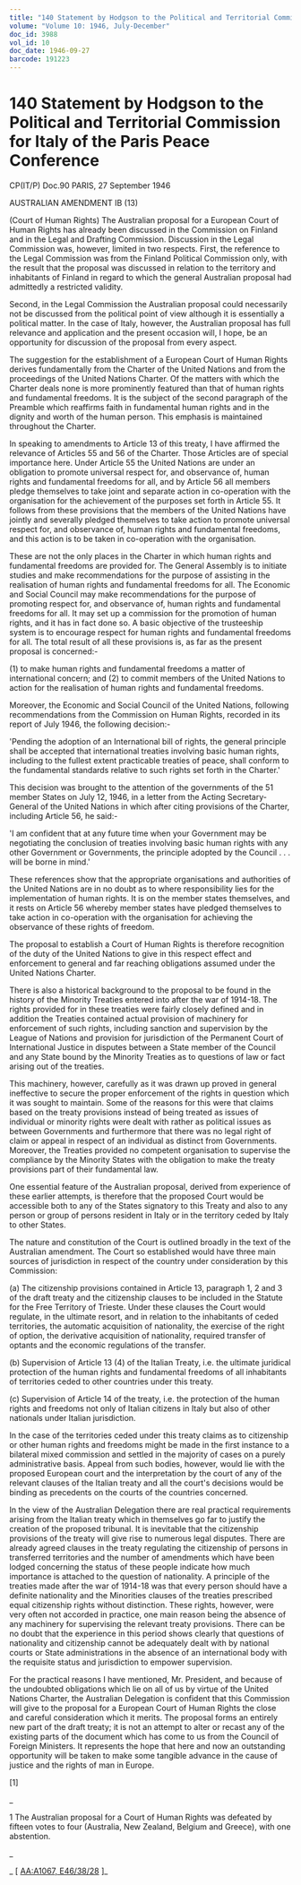 ```yaml
---
title: "140 Statement by Hodgson to the Political and Territorial Commission for Italy of the Paris Peace Conference"
volume: "Volume 10: 1946, July-December"
doc_id: 3988
vol_id: 10
doc_date: 1946-09-27
barcode: 191223
---
```


# 140 Statement by Hodgson to the Political and Territorial Commission for Italy of the Paris Peace Conference

CP(IT/P) Doc.90 PARIS, 27 September 1946

AUSTRALIAN AMENDMENT IB (13)

(Court of Human Rights) The Australian proposal for a European Court of Human Rights has already been discussed in the Commission on Finland and in the Legal and Drafting Commission. Discussion in the Legal Commission was, however, limited in two respects. First, the reference to the Legal Commission was from the Finland Political Commission only, with the result that the proposal was discussed in relation to the territory and inhabitants of Finland in regard to which the general Australian proposal had admittedly a restricted validity.

Second, in the Legal Commission the Australian proposal could necessarily not be discussed from the political point of view although it is essentially a political matter. In the case of Italy, however, the Australian proposal has full relevance and application and the present occasion will, I hope, be an opportunity for discussion of the proposal from every aspect.

The suggestion for the establishment of a European Court of Human Rights derives fundamentally from the Charter of the United Nations and from the proceedings of the United Nations Charter. Of the matters with which the Charter deals none is more prominently featured than that of human rights and fundamental freedoms. It is the subject of the second paragraph of the Preamble which reaffirms faith in fundamental human rights and in the dignity and worth of the human person. This emphasis is maintained throughout the Charter.

In speaking to amendments to Article 13 of this treaty, I have affirmed the relevance of Articles 55 and 56 of the Charter. Those Articles are of special importance here. Under Article 55 the United Nations are under an obligation to promote universal respect for, and observance of, human rights and fundamental freedoms for all, and by Article 56 all members pledge themselves to take joint and separate action in co-operation with the organisation for the achievement of the purposes set forth in Article 55. It follows from these provisions that the members of the United Nations have jointly and severally pledged themselves to take action to promote universal respect for, and observance of, human rights and fundamental freedoms, and this action is to be taken in co-operation with the organisation.

These are not the only places in the Charter in which human rights and fundamental freedoms are provided for. The General Assembly is to initiate studies and make recommendations for the purpose of assisting in the realisation of human rights and fundamental freedoms for all. The Economic and Social Council may make recommendations for the purpose of promoting respect for, and observance of, human rights and fundamental freedoms for all. It may set up a commission for the promotion of human rights, and it has in fact done so. A basic objective of the trusteeship system is to encourage respect for human rights and fundamental freedoms for all. The total result of all these provisions is, as far as the present proposal is concerned:-

(1) to make human rights and fundamental freedoms a matter of international concern; and (2) to commit members of the United Nations to action for the realisation of human rights and fundamental freedoms.

Moreover, the Economic and Social Council of the United Nations, following recommendations from the Commission on Human Rights, recorded in its report of July 1946, the following decision:-

'Pending the adoption of an International bill of rights, the general principle shall be accepted that international treaties involving basic human rights, including to the fullest extent practicable treaties of peace, shall conform to the fundamental standards relative to such rights set forth in the Charter.'

This decision was brought to the attention of the governments of the 51 member States on July 12, 1946, in a letter from the Acting Secretary-General of the United Nations in which after citing provisions of the Charter, including Article 56, he said:-

'I am confident that at any future time when your Government may be negotiating the conclusion of treaties involving basic human rights with any other Government or Governments, the principle adopted by the Council . . . will be borne in mind.'

These references show that the appropriate organisations and authorities of the United Nations are in no doubt as to where responsibility lies for the implementation of human rights. It is on the member states themselves, and it rests on Article 56 whereby member states have pledged themselves to take action in co-operation with the organisation for achieving the observance of these rights of freedom.

The proposal to establish a Court of Human Rights is therefore recognition of the duty of the United Nations to give in this respect effect and enforcement to general and far reaching obligations assumed under the United Nations Charter.

There is also a historical background to the proposal to be found in the history of the Minority Treaties entered into after the war of 1914-18. The rights provided for in these treaties were fairly closely defined and in addition the Treaties contained actual provision of machinery for enforcement of such rights, including sanction and supervision by the League of Nations and provision for jurisdiction of the Permanent Court of International Justice in disputes between a State member of the Council and any State bound by the Minority Treaties as to questions of law or fact arising out of the treaties.

This machinery, however, carefully as it was drawn up proved in general ineffective to secure the proper enforcement of the rights in question which it was sought to maintain. Some of the reasons for this were that claims based on the treaty provisions instead of being treated as issues of individual or minority rights were dealt with rather as political issues as between Governments and furthermore that there was no legal right of claim or appeal in respect of an individual as distinct from Governments. Moreover, the Treaties provided no competent organisation to supervise the compliance by the Minority States with the obligation to make the treaty provisions part of their fundamental law.

One essential feature of the Australian proposal, derived from experience of these earlier attempts, is therefore that the proposed Court would be accessible both to any of the States signatory to this Treaty and also to any person or group of persons resident in Italy or in the territory ceded by Italy to other States.

The nature and constitution of the Court is outlined broadly in the text of the Australian amendment. The Court so established would have three main sources of jurisdiction in respect of the country under consideration by this Commission:

(a) The citizenship provisions contained in Article 13, paragraph 1, 2 and 3 of the draft treaty and the citizenship clauses to be included in the Statute for the Free Territory of Trieste. Under these clauses the Court would regulate, in the ultimate resort, and in relation to the inhabitants of ceded territories, the automatic acquisition of nationality, the exercise of the right of option, the derivative acquisition of nationality, required transfer of optants and the economic regulations of the transfer.

(b) Supervision of Article 13 (4) of the Italian Treaty, i.e. the ultimate juridical protection of the human rights and fundamental freedoms of all inhabitants of territories ceded to other countries under this treaty.

(c) Supervision of Article 14 of the treaty, i.e. the protection of the human rights and freedoms not only of Italian citizens in Italy but also of other nationals under Italian jurisdiction.

In the case of the territories ceded under this treaty claims as to citizenship or other human rights and freedoms might be made in the first instance to a bilateral mixed commission and settled in the majority of cases on a purely administrative basis. Appeal from such bodies, however, would lie with the proposed European court and the interpretation by the court of any of the relevant clauses of the Italian treaty and all the court's decisions would be binding as precedents on the courts of the countries concerned.

In the view of the Australian Delegation there are real practical requirements arising from the Italian treaty which in themselves go far to justify the creation of the proposed tribunal. It is inevitable that the citizenship provisions of the treaty will give rise to numerous legal disputes. There are already agreed clauses in the treaty regulating the citizenship of persons in transferred territories and the number of amendments which have been lodged concerning the status of these people indicate how much importance is attached to the question of nationality. A principle of the treaties made after the war of 1914-18 was that every person should have a definite nationality and the Minorities clauses of the treaties prescribed equal citizenship rights without distinction. These rights, however, were very often not accorded in practice, one main reason being the absence of any machinery for supervising the relevant treaty provisions. There can be no doubt that the experience in this period shows clearly that questions of nationality and citizenship cannot be adequately dealt with by national courts or State administrations in the absence of an international body with the requisite status and jurisdiction to empower supervision.

For the practical reasons I have mentioned, Mr. President, and because of the undoubted obligations which lie on all of us by virtue of the United Nations Charter, the Australian Delegation is confident that this Commission will give to the proposal for a European Court of Human Rights the close and careful consideration which it merits. The proposal forms an entirely new part of the draft treaty; it is not an attempt to alter or recast any of the existing parts of the document which has come to us from the Council of Foreign Ministers. It represents the hope that here and now an outstanding opportunity will be taken to make some tangible advance in the cause of justice and the rights of man in Europe.

[1]

_

1 The Australian proposal for a Court of Human Rights was defeated by fifteen votes to four (Australia, New Zealand, Belgium and Greece), with one abstention.

_

_ [ [AA:A1067, E46/38/28](http://www.naa.gov.au/cgi-bin/Search?O=I&Number=191223) ]_
